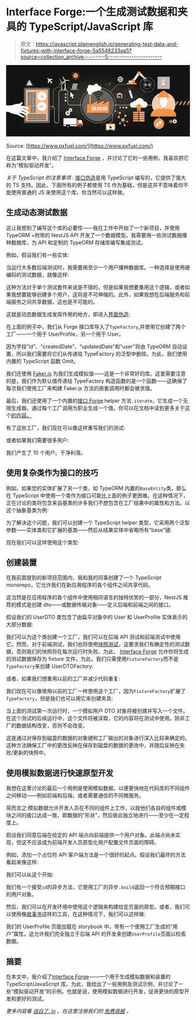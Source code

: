 # Interface Forge:一个生成测试数据和夹具的 TypeScript/JavaScript 库

> 原文：<https://javascript.plainenglish.io/generating-test-data-and-fixtures-with-interface-forge-5a5548233aa5?source=collection_archive---------5----------------------->

![](img/b39a8ead59e0f07ca9882633fbe84fb8.png)

Source: [https://www.pxfuel.com/](https://www.pxfuel.com/)

在这篇文章中，我介绍了 [Interface Forge](https://github.com/Goldziher/interfaceForge) ，并讨论了它的一些用例，我喜欢把它称为“模拟驱动开发”。

*关于 TypeScript 的注意事项* : [接口伪造](https://github.com/Goldziher/interfaceForge)是用 TypeScript 编写的，它提供了强大的 TS 支持。因此，下面所有的例子都使用 TS 作为基础，但是这并不意味着你不能使用普通的 JS 来使用这个库，你当然可以这样做。

## 生成动态测试数据

这让我想到了编写这个库的必要性——我在工作中开始了一个新项目，并使用 TypeORM +附带的 NestJS API 开发了一个数据模型。我需要用一些测试数据播种数据库，为 API 和定制的 TypeORM 存储库编写集成测试。

例如，假设我们有一些实体:

当运行大多数后端测试时，我需要用至少一个用户播种数据库。一种选择是使用硬编码的测试数据，就像这样:

这种方法对于单个测试套件来说是不错的，但是如果我想要重用这个逻辑，或者如果我想要能够创建多个用户，这将是不可伸缩的。此外，如果我想在后端服务和前端服务之间共享数据，这也是不可能的。

这就是动态数据生成发挥作用的地方，即进入[界面伪造](https://github.com/Goldziher/interfaceForge):

在上面的例子中，我们从 Forge 接口库导入了`TypeFactory`,并使用它创建了两个工厂——一个用于 UserProfile，另一个用于 User。

因为字段“id”、“createdDate”、“updatedDate”和“user”将由 TypeORM 自动设置，所以我们需要将它们从传递给 TypeFactory 的泛型中删除。为此，我们使用内置的 TypeScript 函数 Omit。

我们还使用 [Faker.js](https://github.com/marak/Faker.js/) 为我们生成模拟值——这是一个非常好的库。这里需要注意的是，我们作为默认值传递给 TypeFactory 构造函数的是一个函数——这确保了每次我们使用工厂来构建 Faker.js 方法的嵌套调用时都会被求值。

最后，我们还使用了一个内置的[接口 Forge](https://github.com/Goldziher/interfaceForge) helper 方法`.iterate`，它生成一个无限生成器，通过每个工厂调用为职业生成一个值。你可以在文档中读到更多关于这个[的内容。](https://goldziher.github.io/interfaceForge/)

有了这些工厂，我们现在可以像这样重写我们的测试:

或者如果我们需要很多用户:

我们产生了 10 个用户。干净利落。

## 使用复杂类作为接口的技巧

例如，如果您的实体扩展了另一个类，如 TypeORM 内置的`BaseEntity`类，那么在 TypeScript 中使用一个类作为接口可能比上面的例子更困难。在这种情况下，正在讨论的类将包含来自基类的许多我们不想包含在工厂结果中的属性和方法。以这个抽象基类为例:

为了解决这个问题，我们可以创建一个 TypeScript helper 类型，它采用两个泛型参数——实体类和它扩展的基类——然后从结果实体中省略所有“base”键:

现在我们可以这样使用这个类型:

## 创建装置

在我前面提到的新项目范围内，我和我的同事创建了一个 TypeScript monorepo，它允许我们在新应用程序的各个组件之间共享代码。

这当然是在应用程序的各个组件中使用相同语言的独特优势的一部分，NestJS 推荐的模式是创建 dto——或数据传输对象——定义后端和前端之间的接口。

假设我们的 UserDTO 类包含了由扁平对象中的 User 和 UserProfile 实体表示的大部分数据:

我们可以为这个类创建一个工厂，我们可以在后端 API 测试和前端测试中使用它。然而，对于前端测试，我们也将使用[快照测试](https://jestjs.io/docs/snapshot-testing)，这要求我们有确定性的测试数据，否则我们的快照将在每次运行时失败。为此， [Interface Forge](https://github.com/Goldziher/interfaceForge) 允许你将生成的测试数据保存为 fixture 文件。为此，我们只需使用`FixtureFactory`而不是`TypeFactory`来创建 UserDTOFactory:

或者，如果我们想重用以前的工厂并减少代码重复:

我们现在可以像使用以前的工厂一样使用这个工厂，因为`FixtureFactory`扩展了`TypeFactory`，但是我们也可以用它来创建夹具:

当上面的测试第一次运行时，一个模拟用户 DTO 对象将被创建并写入一个文件。在这个测试的后续运行中，这个文件将被读取，它的内容将在测试中使用。除非工厂的数据结构改变，否则不会改变。

这是通过对保存到磁盘的数据的对象键和工厂输出的对象进行深入比较来确定的。这种方法确保工厂中的更改反映在保存到磁盘的数据的更改中，并随后反映在失败/更新的快照中。

## 使用模拟数据进行快速原型开发

我想在这里讨论的最后一个用例是使用模拟数据，以便更快地在代码库的不同组件之间移动——例如前端和后端，或者需要通信的不同微服务。

简而言之:模拟数据允许开发人员在不同的组件上工作，以就他们各自的组件或模块之间的接口达成一致，即数据的“形状”，然后彼此独立地进行——至少在一定程度上。

假设我们同意后端在给定的 API 端点向前端提供一个用户对象。此端点尚未实现，但这不应该成为前端开发人员原型化用户配置文件页面的障碍。

例如，添加一个占位符 API 客户端方法是一个很好的起点。假设我们最终的方法看起来像这样:

我们可以从这个开始:

我们有一个接受`id`的异步方法，它使用工厂的异步`.build`返回一个符合预期接口的用户对象。

然后，我们可以在开发环境中使用这个逻辑来构建给定页面的原型。或者，我们可以使用像[故事书](https://storybook.js.org/)这样的工具，在这种情况下，我们可以这样做:

我们的 UserProfile 页面加载在 storybook 中，带有一个使用工厂生成的“用户”属性。这允许我们完全独立于后端 API 的开发来创建`UserProfile`页面以检索数据。

## 摘要

在本文中，我介绍了[Interface Forge](https://github.com/Goldziher/interfaceForge)——一个用于生成模拟数据和装置的 TypeScript/JavaScript 库。为此，我给出了一些用例及测试示例，并讨论了一些“模拟驱动开发”的示例。也就是说，使用模拟数据进行开发，促进更快的原型开发和更好的测试。

*更多内容看* [*说白了. io*](http://plainenglish.io/) *。在这里注册我们的* [*免费周报*](http://newsletter.plainenglish.io/) *。*